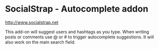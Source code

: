 # SocialStrap - Autocomplete addon

http://www.socialstrap.net

This add-on will suggest users and hashtags as you type. When writing posts or comments use @ or # to trigger autocomplete suggestions. It will also work on the main search field.

